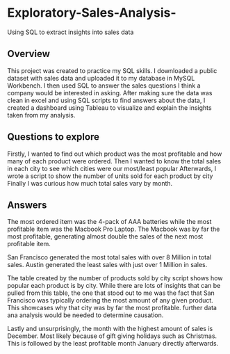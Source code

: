 # Exploratory-Sales-Analysis-
Using SQL to extract insights into sales data

## Overview

This project was created to practice my SQL skills. I downloaded a public dataset with sales data and uploaded it to my database in MySQL Workbench. I then used SQL to answer the sales questions I think a company would be interested in asking. 
After making sure the data was clean in excel and using SQL scripts to find answers about the data, I created a dashboard using Tableau to visualize and explain the insights taken from my analysis.

## Questions to explore

Firstly, I wanted to find out which product was the most profitable and how many of each product were ordered.
Then I wanted to know the total sales in each city to see which cities were our most/least popular
Afterwards, I wrote a script to show the number of units sold for each product by city
Finally I was curious how much total sales vary by month.

## Answers

The most ordered item was the 4-pack of AAA batteries while the most profitable item was the Macbook Pro Laptop. The Macbook was by far the most profitable, generating almost double the sales of the next most profitable item.

San Francisco generated the most total sales with over 8 Million in total sales. Austin generated the least sales with just over 1 Million in sales.

The table created by the number of products sold by city script shows how popular each product is by city. While there are lots of insights that can be pulled from this table, the one that stood out to me was the fact that San Francisco was typically ordering the most amount of any given product. This showcases why that city was by far the most profitable. further data ana analysis would be needed to determine causation. 

Lastly and unsurprisingly, the month with the highest amount of sales is December. Most likely because of gift giving holidays such as Christmas. This is followed by the least profitable month January directly afterwards. 
